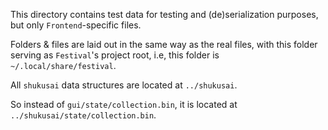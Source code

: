 This directory contains test data for testing and (de)serialization purposes, but only `Frontend`-specific files.

Folders & files are laid out in the same way as the real files, with this folder serving as `Festival`'s project root, i.e, this folder is `~/.local/share/festival`.

All `shukusai` data structures are located at `../shukusai`.

So instead of `gui/state/collection.bin`, it is located at `../shukusai/state/collection.bin`.
